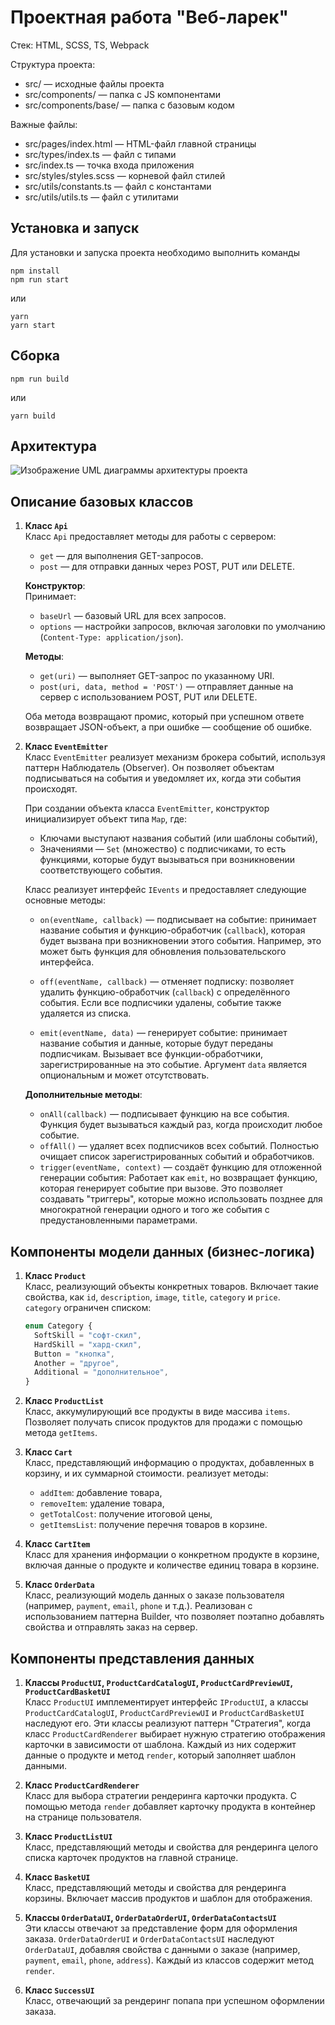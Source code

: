 # Проектная работа "Веб-ларек"

Стек: HTML, SCSS, TS, Webpack

Структура проекта:
- src/ — исходные файлы проекта
- src/components/ — папка с JS компонентами
- src/components/base/ — папка с базовым кодом

Важные файлы:
- src/pages/index.html — HTML-файл главной страницы
- src/types/index.ts — файл с типами
- src/index.ts — точка входа приложения
- src/styles/styles.scss — корневой файл стилей
- src/utils/constants.ts — файл с константами
- src/utils/utils.ts — файл с утилитами

## Установка и запуск
Для установки и запуска проекта необходимо выполнить команды

```
npm install
npm run start
```

или

```
yarn
yarn start
```
## Сборка

```
npm run build
```

или

```
yarn build
```
## Архитектура
![Изображение UML диаграммы архитектуры проекта](./src/images/Web-larek_project.drawio.png)

## Описание базовых классов

1. **Класс `Api`**  
   Класс `Api` предоставляет методы для работы с сервером:

   - `get` — для выполнения GET-запросов.
   - `post` — для отправки данных через POST, PUT или DELETE.

   **Конструктор**:  
   Принимает:
   - `baseUrl` — базовый URL для всех запросов.
   - `options` — настройки запросов, включая заголовки по умолчанию (`Content-Type: application/json`).

   **Методы**:
   - `get(uri)` — выполняет GET-запрос по указанному URI.
   - `post(uri, data, method = 'POST')` — отправляет данные на сервер с использованием POST, PUT или DELETE.

   Оба метода возвращают промис, который при успешном ответе возвращает JSON-объект, а при ошибке — сообщение об ошибке.

2. **Класс `EventEmitter`**  
   Класс `EventEmitter` реализует механизм брокера событий, используя паттерн Наблюдатель (Observer). Он позволяет объектам подписываться на события и уведомляет их, когда эти события происходят.

   При создании объекта класса `EventEmitter`, конструктор инициализирует объект типа `Map`, где:
   - Ключами выступают названия событий (или шаблоны событий),
   - Значениями — `Set` (множество) с подписчиками, то есть функциями, которые будут вызываться при возникновении соответствующего события.

   Класс реализует интерфейс `IEvents` и предоставляет следующие основные методы:

   - `on(eventName, callback)` — подписывает на событие:
     принимает название события и функцию-обработчик (`callback`), которая будет вызвана при возникновении этого события. Например, это может быть функция для обновления пользовательского интерфейса.

   - `off(eventName, callback)` — отменяет подписку:
     позволяет удалить функцию-обработчик (`callback`) с определённого события. Если все подписчики удалены, событие также удаляется из списка.

   - `emit(eventName, data)` — генерирует событие:
     принимает название события и данные, которые будут переданы подписчикам. Вызывает все функции-обработчики, зарегистрированные на это событие. Аргумент `data` является опциональным и может отсутствовать.

   **Дополнительные методы**:
   - `onAll(callback)` — подписывает функцию на все события. Функция будет вызываться каждый раз, когда происходит любое событие.
   - `offAll()` — удаляет всех подписчиков всех событий. Полностью очищает список зарегистрированных событий и обработчиков.
   - `trigger(eventName, context)` — создаёт функцию для отложенной генерации события:
     Работает как `emit`, но возвращает функцию, которая генерирует событие при вызове. Это позволяет создавать "триггеры", которые можно использовать позднее для многократной генерации одного и того же события с предустановленными параметрами.



## Компоненты модели данных (бизнес-логика)

1. **Класс `Product`**  
   Класс, реализующий объекты конкретных товаров. Включает такие свойства, как `id`, `description`, `image`, `title`, `category` и `price`.  
   `category` ограничен списком:
   ```typescript
   enum Category {
     SoftSkill = "софт-скил",
     HardSkill = "хард-скил",
     Button = "кнопка",
     Another = "другое",
     Additional = "дополнительное",
   }
   ```

2. **Класс `ProductList`**  
   Класс, аккумулирующий все продукты в виде массива `items`. Позволяет получать список продуктов для продажи с помощью метода `getItems`.

3. **Класс `Cart`**  
   Класс, представляющий информацию о продуктах, добавленных в корзину, и их суммарной стоимости. реализует методы:
   - `addItem`: добавление товара,
   - `removeItem`: удаление товара,
   - `getTotalCost`: получение итоговой цены,
   - `getItemsList`: получение перечня товаров в корзине.

4. **Класс `CartItem`**  
   Класс для хранения информации о конкретном продукте в корзине, включая данные о продукте и количестве единиц товара в корзине.

5. **Класс `OrderData`**  
   Класс, реализующий модель данных о заказе пользователя (например, `payment`, `email`, `phone` и т.д.). Реализован с использованием паттерна Builder, что позволяет поэтапно добавлять свойства и отправлять заказ на сервер.

## Компоненты представления данных

1. **Классы `ProductUI`, `ProductCardCatalogUI`, `ProductCardPreviewUI`, `ProductCardBasketUI`**  
   Класс `ProductUI` имплементирует интерфейс `IProductUI`, а классы `ProductCardCatalogUI`, `ProductCardPreviewUI` и `ProductCardBasketUI` наследуют его. Эти классы реализуют паттерн "Стратегия", когда класс `ProductCardRenderer` выбирает нужную стратегию отображения карточки в зависимости от шаблона. Каждый из них содержит данные о продукте и метод `render`, который заполняет шаблон данными.

2. **Класс `ProductCardRenderer`**  
   Класс для выбора стратегии рендеринга карточки продукта. С помощью метода `render` добавляет карточку продукта в контейнер на странице пользователя.

3. **Класс `ProductListUI`**  
   Класс, представляющий методы и свойства для рендеринга целого списка карточек продуктов на главной странице.

4. **Класс `BasketUI`**  
   Класс, представляющий методы и свойства для рендеринга корзины. Включает массив продуктов и шаблон для отображения.

5. **Классы `OrderDataUI`, `OrderDataOrderUI`, `OrderDataContactsUI`**  
   Эти классы отвечают за представление форм для оформления заказа. `OrderDataOrderUI` и `OrderDataContactsUI` наследуют `OrderDataUI`, добавляя свойства с данными о заказе (например, `payment`, `email`, `phone`, `address`). Каждый из классов содержит метод `render`.

6. **Класс `SuccessUI`**  
   Класс, отвечающий за рендеринг попапа при успешном оформлении заказа.